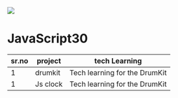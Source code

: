 ﻿![](https://javascript30.com/images/JS3-social-share.png)

# JavaScript30

|sr.no | project| tech Learning |
|-------|---------------------------------------|------------------------------------------------------------------------
|1|drumkit| Tech learning for the DrumKit|
|1|Js clock| Tech learning for the DrumKit|
